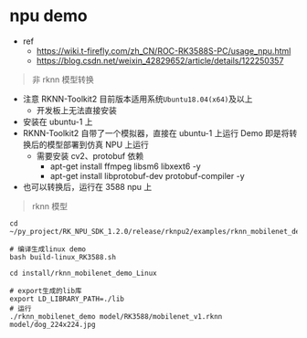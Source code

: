 # npu demo

-   ref
    -   https://wiki.t-firefly.com/zh_CN/ROC-RK3588S-PC/usage_npu.html
    -   https://blog.csdn.net/weixin_42829652/article/details/122250357

> 非 rknn 模型转换

-   注意 RKNN-Toolkit2 目前版本适用系统`Ubuntu18.04(x64)`及以上
    -   开发板上无法直接安装
-   安装在 ubuntu-1 上
-   RKNN-Toolkit2 自带了一个模拟器，直接在 ubuntu-1 上运行 Demo 即是将转换后的模型部署到仿真 NPU 上运行
    -   需要安装 cv2、protobuf 依赖
        -   apt-get install ffmpeg libsm6 libxext6 -y
        -   apt-get install libprotobuf-dev protobuf-compiler -y
-   也可以转换后，运行在 3588 npu 上

> rknn 模型

```
cd ~/py_project/RK_NPU_SDK_1.2.0/release/rknpu2/examples/rknn_mobilenet_demo

# 编译生成linux demo
bash build-linux_RK3588.sh

cd install/rknn_mobilenet_demo_Linux

# export生成的lib库
export LD_LIBRARY_PATH=./lib
# 运行
./rknn_mobilenet_demo model/RK3588/mobilenet_v1.rknn model/dog_224x224.jpg
```
